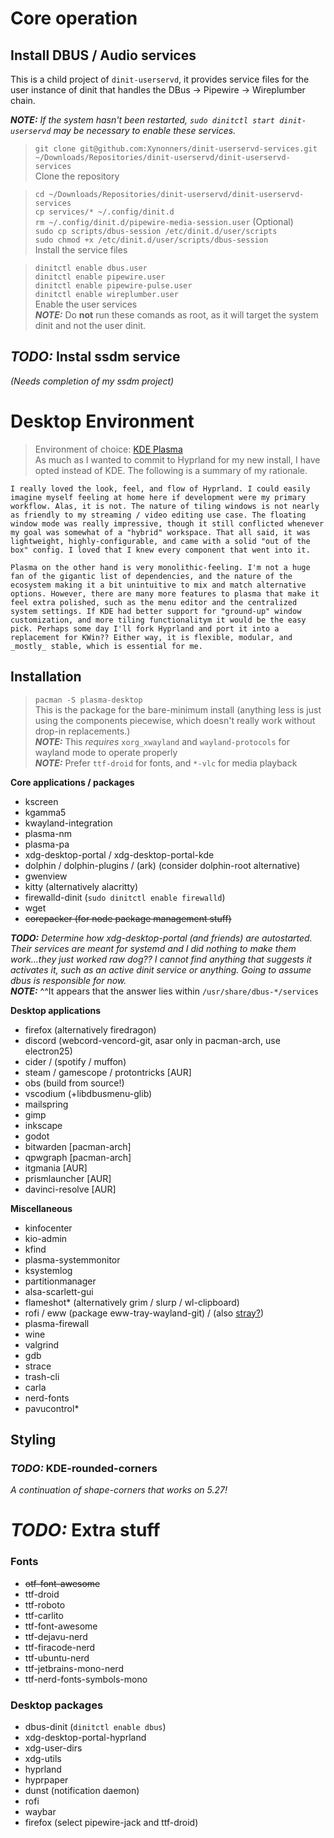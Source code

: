 # Core operation
## Install DBUS / Audio services
This is a child project of `dinit-userservd`, it provides service files for the user instance of dinit that handles the DBus -> Pipewire -> Wireplumber chain.

_**NOTE:** If the system hasn't been restarted, `sudo dinitctl start dinit-userservd` may be necessary to enable these services._

> `git clone git@github.com:Xynonners/dinit-userservd-services.git ~/Downloads/Repositories/dinit-userservd/dinit-userservd-services`  
Clone the repository  

> `cd ~/Downloads/Repositories/dinit-userservd/dinit-userservd-services`  
> `cp services/* ~/.config/dinit.d`  
> `rm ~/.config/dinit.d/pipewire-media-session.user` (Optional)  
> `sudo cp scripts/dbus-session /etc/dinit.d/user/scripts`  
> `sudo chmod +x /etc/dinit.d/user/scripts/dbus-session`  
Install the service files

> `dinitctl enable dbus.user`  
> `dinitctl enable pipewire.user`  
> `dinitctl enable pipewire-pulse.user`  
> `dinitctl enable wireplumber.user`  
Enable the user services  
_**NOTE:**_ Do **not** run these comands as root, as it will target the system dinit and not the user dinit.  

## _**TODO:**_ Instal ssdm service
_(Needs completion of my ssdm project)_

# Desktop Environment
> Environment of choice: [KDE Plasma](https://kde.org/plasma-desktop/)  
As much as I wanted to commit to Hyprland for my new install, I have opted instead of KDE. The following is a summary of my rationale.  

    I really loved the look, feel, and flow of Hyprland. I could easily imagine myself feeling at home here if development were my primary workflow. Alas, it is not. The nature of tiling windows is not nearly as friendly to my streaming / video editing use case. The floating window mode was really impressive, though it still conflicted whenever my goal was somewhat of a "hybrid" workspace. That all said, it was lightweight, highly-configurable, and came with a solid "out of the box" config. I loved that I knew every component that went into it.  

    Plasma on the other hand is very monolithic-feeling. I'm not a huge fan of the gigantic list of dependencies, and the nature of the ecosystem making it a bit unintuitive to mix and match alternative options. However, there are many more features to plasma that make it feel extra polished, such as the menu editor and the centralized system settings. If KDE had better support for "ground-up" window customization, and more tiling functionalitym it would be the easy pick. Perhaps some day I'll fork Hyprland and port it into a replacement for KWin?? Either way, it is flexible, modular, and _mostly_ stable, which is essential for me.

## Installation
> `pacman -S plasma-desktop`  
This is the package for the bare-minimum install (anything less is just using the components piecewise, which doesn't really work without drop-in replacements.)  
_**NOTE:**_ This _requires_ `xorg_xwayland` and `wayland-protocols` for wayland mode to operate properly  
_**NOTE:**_ Prefer `ttf-droid` for fonts, and `*-vlc` for media playback  

**Core applications / packages**  
- kscreen
- kgamma5
- kwayland-integration
- plasma-nm
- plasma-pa
- xdg-desktop-portal / xdg-desktop-portal-kde  
- dolphin / dolphin-plugins / (ark) (consider dolphin-root alternative)
- gwenview
- kitty (alternatively alacritty)
- firewalld-dinit (`sudo dinitctl enable firewalld`)
- wget
- ~~corepacker (for node package management stuff)~~

_**TODO:** Determine how xdg-desktop-portal (and friends) are autostarted. Their services are meant for systemd and I did nothing to make them work...they just worked raw dog?? I cannot find anything that suggests it activates it, such as an active dinit service or anything. Going to assume dbus is responsible for now._  
_**NOTE:**_ ^^It appears that the answer lies within `/usr/share/dbus-*/services`  

**Desktop applications**  
- firefox (alternatively firedragon)
- discord (webcord-vencord-git, asar only in pacman-arch, use electron25)
- cider / (spotify / muffon)
- steam / gamescope / protontricks [AUR]
- obs (build from source!)
- vscodium (+libdbusmenu-glib)
- mailspring
- gimp
- inkscape
- godot
- bitwarden [pacman-arch]
- qpwgraph [pacman-arch]
- itgmania [AUR]
- prismlauncher [AUR]
- davinci-resolve [AUR]

**Miscellaneous**  
- kinfocenter
- kio-admin
- kfind
- plasma-systemmonitor
- ksystemlog
- partitionmanager
- alsa-scarlett-gui
- flameshot* (alternatively grim / slurp / wl-clipboard)
- rofi / eww (package eww-tray-wayland-git) / (also [stray?](https://github.com/oknozor/stray))
- plasma-firewall
- wine
- valgrind
- gdb
- strace
- trash-cli
- carla
- nerd-fonts
- pavucontrol*

## Styling
### _**TODO:**_ KDE-rounded-corners
_A continuation of shape-corners that works on 5.27!_

# _**TODO:**_ Extra stuff
### Fonts
- ~~otf-font-awesome~~
- ttf-droid
- ttf-roboto
- ttf-carlito
- ttf-font-awesome
- ttf-dejavu-nerd
- ttf-firacode-nerd
- ttf-ubuntu-nerd
- ttf-jetbrains-mono-nerd
- ttf-nerd-fonts-symbols-mono

### Desktop packages
- dbus-dinit (`dinitctl enable dbus`)
- xdg-desktop-portal-hyprland
- xdg-user-dirs
- xdg-utils
- hyprland
- hyprpaper
- dunst (notification daemon)
- rofi
- waybar
- firefox (select pipewire-jack and ttf-droid)